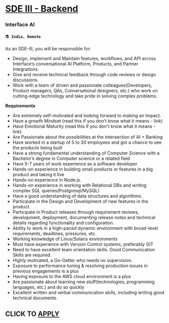 # [SDE III - Backend](https://www.remotewlb.com/apply/sde-iii-backend-108265)  
### Interface AI  
#### `🌎 India, Remote`  

As an SDE-III, you will be responsible for:

  * Design, Implement and Maintain features, workflows, and API across Interface’s conversational AI Platform, Products, and Partner Integrations.
  * Give and receive technical feedback through code reviews or design discussions. 
  * Work with a team of driven and passionate colleagues(Developers, Product managers, QAs, Conversational designers, etc.) who work on cutting-edge technology and take pride in solving complex problems.

**Requirements**

  * Are extremely self-motivated and looking forward to making an Impact.
  * Have a growth Mindset (read this if you don't know what it means - link)
  * Have Emotional Maturity (read this if you don't know what it means - link)
  * Are Passionate about the possibilities at the intersection of AI + Banking
  * Have worked in a startup of 5 to 30 employees and got a chance to see the products being built
  * Have a strong fundamental understanding of Computer Science with a Bachelor’s degree in Computer science or a related field
  * Have 5-7 years of work experience as a software developer
  * Hands-on experience in building small products or features in a big product and taking it live
  * Hands-on experience in Node.js.
  * Hands-on experience in working with Relational DBs and writing complex SQL queries(Postgresql/MySQL)
  * Have a good understanding of data structures and algorithms.
  * Participate in the Design and Development of new features in the product.
  * Participate in Product releases through requirement reviews, development, deployment, documenting release notes and technical details regarding functionality and configuration.
  * Ability to work in a high-paced dynamic environment with broad-level requirements, deadlines, pressures, etc.
  * Working knowledge of Linux/Solaris environments
  * Must have experience with Version Control systems, preferably GIT
  * Need to have excellent team orientation skills. Good Communication Skills are required.
  * Highly motivated, a Go-Getter who needs no supervision.
  * Exposure to performance tuning & resolving production issues in previous engagements is a plus
  * Having exposure to the AWS cloud environment is a plus
  * Are passionate about learning new stuff(technologies, programming languages, etc.) and do so quickly
  * Excellent written and verbal communication skills, including writing good technical documents.

  
## CLICK TO [APPLY](https://www.remotewlb.com/apply/sde-iii-backend-108265)


